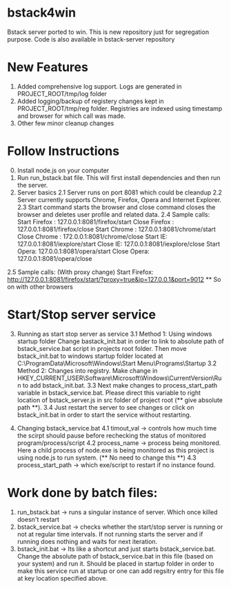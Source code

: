 bstack4win
==========

Bstack server ported to win. This is new repository just for segregation purpose. Code is also available in bstack-server repository
# New Features
1. Added comprehensive log support. Logs are generated in PROJECT_ROOT/tmp/log folder
2. Added logging/backup of registery changes kept in PROJECT_ROOT/tmp/reg folder. Registries are indexed
	using timestamp and browser for which call was made.
3. Other few minor cleanup changes

# Follow Instructions
0. Install node.js on your computer
1. Run run_bstack.bat file. This will first install dependencies and then run the server.
2. Server basics
2.1 Server runs on port 8081 which could be cleandup 
2.2 Server currently supports Chrome, Firefox, Opera and Internet Explorer.
2.3 Start command starts the browser and close command closes the browser and deletes user profile and related data.
2.4 Sample calls:
	Start Firefox : 127.0.0.1:8081/firefox/start
	Close Firefox : 127.0.0.1:8081/firefox/close
	Start Chrome : 127.0.0.1:8081/chrome/start
	Close Chrome : 172.0.0.1:8081/chrome/close
	Start IE: 127.0.0.1:8081/iexplore/start
	Close IE: 127.0.0.1:8081/iexplore/close
	Start Opera: 127.0.0.1:8081/opera/start
	Close Opera: 127.0.0.1:8081/opera/close
	
2.5 Sample calls: (With proxy change)
	Start Firefox: http://127.0.0.1:8081/firefox/start/?proxy=true&ip=127.0.0.1&port=9012
	** So on with other browsers

# Start/Stop server service 

3. Running as start stop server as service
3.1 Method 1: Using windows startup folder
	Change bastack_init.bat in order to link to absolute path of bstack_service.bat script in projects root 
	folder. Then move bstack_init.bat to windows startup folder located at C:\ProgramData\Microsoft\Windows\Start Menu\Programs\Startup
3.2 Method 2: Changes into registry. Make change in HKEY_CURRENT_USER\Software\Microsoft\Windows\CurrentVersion\Run
	to add bstack_init.bat.
3.3 Next make changes to process_start_path variable in bstack_service.bat. Please direct this variable to right
	location of bstack_server.js in src folder of project root (** give absolute path **).
3.4 Just restart the server to see changes or click on bstack_init.bat in order to start the service without
	restarting.

4. Changing bstack_service.bat
4.1 timout_val -> controls how much time the scirpt should pause before rechecking the status of monitored
	program/process/script
4.2 process_name -> process being monitored. Here a child process of node.exe is being monitored as this 
	project is using node.js to run system. (** No need to change this **)
4.3 process_start_path -> which exe/script to restart if no instance found.
	
	
# Work done by batch files:
1. run_bstack.bat -> runs a singular instance of server. Which once killed doesn't restart
2. bstack_service.bat -> checks whether the start/stop server is running or not at regular time intervals.
	If not running starts the server and if running does nothing and waits for next iteration.
3. bstack_init.bat -> Its like a shortcut and just starts bstack_service.bat. Change the absolute path of
	bstack_service.bat in this file (based on your system) and run it. Should be placed in startup folder
	in order to make this service run at startup or one can add regsitry entry for this file at key location
	specified above.
	